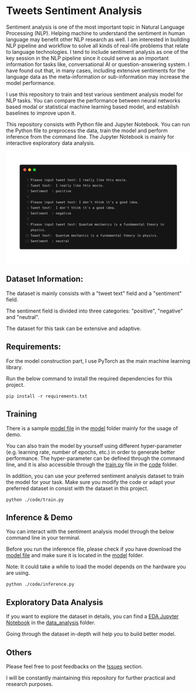 # Tweets Sentiment Analysis



Sentiment analysis is one of the most important topic in Natural Language Processing (NLP). Helping machine to understand the sentiment in human language may benefit other NLP research as well. I am interested in building NLP pipeline and workflow to solve all kinds of real-life problems that relate to language technologies. I tend to include sentiment analysis as one of the key session in the NLP pipeline since it could serve as an important information for tasks like, conversational AI or question-answering  system. I have found out that, in many cases, including extensive sentiments for the language data as the meta-information or sub-information may increase the model performance. 

I use this repository to train and test various sentiment analysis model for NLP tasks. You can compare the performance between neural networks based modal or statistical machine learning based model, and establish baselines to improve upon it. 

This repository consists with Python file and Jupyter Notebook. You can run the Python file to preprocess the data, train the model and perform inference from the command line. The Jupyter Notebook is mainly for interactive exploratory data analysis.

![carbon](./others/carbon-0708418.png)

## Dataset Information:

The dataset is mainly consists with a "tweet text" field and a "sentiment" field.

The sentiment field is divided into three categories: "positive", "negative" and "neutral".

The dataset for this task can be extensive and adaptive.



## Requirements:

For the model construction part, I use PyTorch as the main machine learning library. 

Run the below command to install the required dependencies for this project.

```shell
pip install -r requirements.txt
```



## Training 

There is a sample [model file](https://github.com/zymlnlp/Tweets-Sentiment-Analysis/blob/master/model/best_model_state.bin) in the [model](https://github.com/zymlnlp/Tweets-Sentiment-Analysis/tree/master/model) folder mainly for the usage of demo. 

You can also train the model by yourself using different hyper-parameter (e.g. learning rate, number of epochs, etc.) in order to generate better performance. The hyper-parameter can be defined through the command line, and it is also accessible through the [train.py](https://github.com/zymlnlp/Tweets-Sentiment-Analysis/blob/master/code/train.py) file in the [code](https://github.com/zymlnlp/Tweets-Sentiment-Analysis/tree/master/code) folder.

In addition, you can use your preferred sentiment analysis dataset to train the model for your task. Make sure you modify the code or adapt your preferred dataset in consist with the dataset in this project.

```shell
python ./code/train.py 
```




## Inference & Demo

You can interact with the sentiment analysis model through the below command line in your terminal.

Before you run the inference file, please check if you have download the [model file](https://github.com/zymlnlp/Tweets-Sentiment-Analysis/blob/master/model/best_model_state.bin) and make sure it is located in the [model](https://github.com/zymlnlp/Tweets-Sentiment-Analysis/tree/master/model) folder.

Note: It could take a while to load the model depends on the hardware you are using.

```shell
python ./code/inference.py
```

 

## Exploratory Data Analysis

If you want to explore the dataset in details, you can find a [EDA Jupyter Notebook](https://github.com/zymlnlp/Tweets-Sentiment-Analysis/blob/master/data_analysis/Tweet_Sentiment_Exploratory_Data_Analysis.ipynb) in the [data_analysis](https://github.com/zymlnlp/Tweets-Sentiment-Analysis/tree/master/data_analysis) folder.

Going through the dataset in-depth will help you to build better model. 



## Others

Please feel free to post feedbacks on the [Issues](https://github.com/zymlnlp/Tweets-Sentiment-Analysis/issues) section. 

I will be constantly maintaining this repository for further practical and research purposes.


